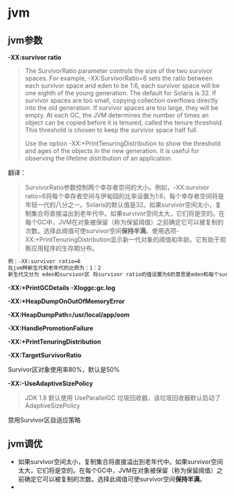 # jvm

## jvm参数

**-XX:survivor ratio**

> The SurvivorRatio parameter controls the size of the two survivor spaces. For example, -XX:SurvivorRatio=6 sets the ratio between each survivor space and eden to be 1:6, each survivor space will be one eighth of the young generation. The default for Solaris is 32. If survivor spaces are too small, copying collection overflows directly into the old generation. If survivor spaces are too large, they will be empty. At each GC, the JVM determines the number of times an object can be copied before it is tenured, called the tenure threshold. This threshold is chosen to keep the survivor space half full.
>
> Use the option -XX:+PrintTenuringDistribution to show the threshold and ages of the objects in the new generation. It is useful for observing the lifetime distribution of an application.

翻译：

> SurvivorRatio参数控制两个幸存者空间的大小。例如，-XX:survivor ratio=6将每个幸存者空间与伊甸园的比率设置为1:6，每个幸存者空间将是年轻一代的八分之一。Solaris的默认值是32。如果survivor空间太小，复制集合将直接溢出到老年代中。如果survivor空间太大，它们将是空的。在每个GC中，JVM在对象被保留（称为保留阈值）之前确定它可以被复制的次数。选择此阈值可使survivor空间**保持半满**。使用选项-XX:+PrintTenuringDistribution显示新一代对象的阈值和年龄。它有助于观察应用程序的生存期分布。

```bash
例：-XX:survivor ratio=6
在jvm种新生代和老年代的比例为：1：2
新生代又分为 eden和survivor区 将survivor ratio的值设置为6的意思是eden和每个survivor区的比值为6：1所以整个新生代的比值为6:1:1
```

**-XX:+PrintGCDetails -Xloggc:gc.log**

 **-XX:+HeapDumpOnOutOfMemoryError** 

 **-XX:HeapDumpPath=/usr/local/app/oom**

**-XX:HandlePromotionFailure**

**-XX:+PrintTenuringDistribution**

**-XX:TargetSurvivorRatio**

Survivor区对象使用率80%，默认是50%

**-XX:-UseAdaptiveSizePolicy**

> JDK 1.8 默认使用 UseParallelGC 垃圾回收器，该垃圾回收器默认启动了 AdaptiveSizePolicy

[AdaptiveSizePolicy实战]: https://www.jianshu.com/p/7414fd6862c5	"AdaptiveSizePolicy实战"

 禁用Survivor区自适应策略

## jvm调优

- 如果survivor空间太小，复制集合将直接溢出到老年代中。如果survivor空间太大，它们将是空的。在每个GC中，JVM在对象被保留（称为保留阈值）之前确定它可以被复制的次数。选择此阈值可使survivor空间**保持半满**。
- 